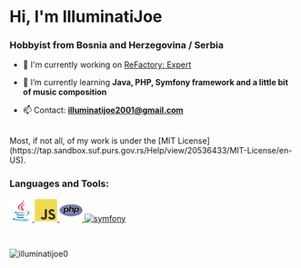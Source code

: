 <h1 align="left">Hi, I'm IlluminatiJoe</h1>
<h3 align="left">Hobbyist from Bosnia and Herzegovina / Serbia</h3>

- 🔭 I'm currently working on [ReFactory: Expert](https://github.com/IlluminatiJoe0/ReFactory)

- 🌱 I’m currently learning **Java, PHP, Symfony framework and a little bit of music composition**

- 📫 Contact: **illuminatijoe2001@gmail.com**

<br>
Most, if not all, of my work is under the [MIT License](https://tap.sandbox.suf.purs.gov.rs/Help/view/20536433/MIT-License/en-US).

<br>
<h3 align="left">Languages and Tools:</h3>
<p align="left"> <a href="https://www.java.com" target="_blank" rel="noreferrer"> <img src="https://raw.githubusercontent.com/devicons/devicon/master/icons/java/java-original.svg" alt="java" width="40" height="40"/> </a> <a href="https://developer.mozilla.org/en-US/docs/Web/JavaScript" target="_blank" rel="noreferrer"> <img src="https://raw.githubusercontent.com/devicons/devicon/master/icons/javascript/javascript-original.svg" alt="javascript" width="40" height="40"/> </a> <a href="https://www.php.net" target="_blank" rel="noreferrer"> <img src="https://raw.githubusercontent.com/devicons/devicon/master/icons/php/php-original.svg" alt="php" width="40" height="40"/> </a> <a href="https://symfony.com" target="_blank" rel="noreferrer"> <img src="https://symfony.com/logos/symfony_black_03.svg" alt="symfony" width="40" height="40"/> </a> </p>
<br>
<p>&nbsp;<img align="left" src="https://github-readme-stats.vercel.app/api?username=IlluminatiJoe0&show_icons=true&theme=dark&hide_border=false&locale=en" alt="illuminatijoe0" /></p>

